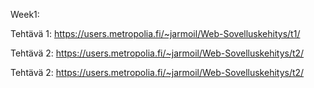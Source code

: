 Week1:

Tehtävä 1: https://users.metropolia.fi/~jarmoil/Web-Sovelluskehitys/t1/

Tehtävä 2: https://users.metropolia.fi/~jarmoil/Web-Sovelluskehitys/t2/

Tehtävä 2: https://users.metropolia.fi/~jarmoil/Web-Sovelluskehitys/t2/
